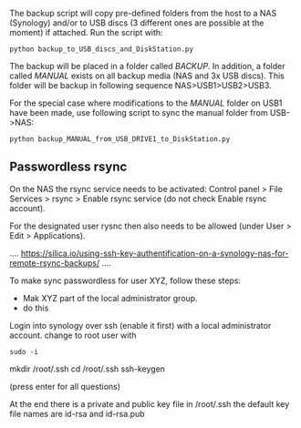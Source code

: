 The backup script will copy pre-defined folders from the host to a NAS (Synology) and/or to USB discs (3 different ones are possible at the moment) if attached.
Run the script with:

```
python backup_to_USB_discs_and_DiskStation.py
```

The backup will be placed in a folder called *BACKUP*. In addition, a folder called *MANUAL* exists on all backup media (NAS and 3x USB discs). This folder will be backup in following sequence NAS>USB1>USB2>USB3.

For the special case where modifications to the *MANUAL* folder on USB1 have been made, use following script to sync the manual folder from USB->NAS:
```
python backup_MANUAL_from_USB_DRIVE1_to_DiskStation.py
```

## Passwordless rsync

On the NAS the rsync service needs to be activated:
Control panel > File Services > rsync > Enable rsync service (do not check Enable rsync account).

For the designated user rysnc then also needs to be allowed (under User > Edit > Applications). 


....
https://silica.io/using-ssh-key-authentification-on-a-synology-nas-for-remote-rsync-backups/
....

To make sync passwordless for user XYZ, follow these steps:
- Mak XYZ part of the local administrator group.
- do this


Login into synology over ssh (enable it first) with a local administrator account.
change to root user with
```
sudo -i
```
mkdir /root/.ssh
cd /root/.ssh
ssh-keygen

(press enter for all questions)

At the end there is a private and public key file in /root/.ssh
the default key file names are id-rsa and id-rsa.pub


